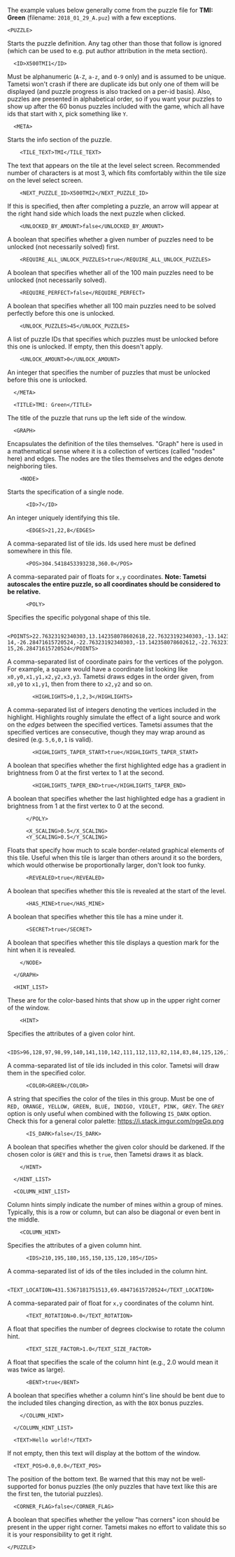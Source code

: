 The example values below generally come from the puzzle file for **TMI: Green** (filename: `2018_01_29_A.puz`) with a few exceptions.

    <PUZZLE>

Starts the puzzle definition. Any tag other than those that follow is ignored (which can be used to e.g. put author attribution in the meta section).

      <ID>X500TMI1</ID>

Must be alphanumeric (`A-Z`, `a-z`, and `0-9` only) and is assumed to be unique. Tametsi won't crash if there are duplicate ids but only one of them will be displayed (and puzzle progress is also tracked on a per-id basis). Also, puzzles are presented in alphabetical order, so if you want your puzzles to show up after the 60 bonus puzzles included with the game, which all have ids that start with `X`, pick something like `Y`.

      <META>

Starts the info section of the puzzle.

        <TILE_TEXT>TMI</TILE_TEXT>

The text that appears on the tile at the level select screen. Recommended number of characters is at most 3, which fits comfortably within the tile size on the level select screen.

        <NEXT_PUZZLE_ID>X500TMI2</NEXT_PUZZLE_ID>

If this is specified, then after completing a puzzle, an arrow will appear at the right hand side which loads the next puzzle when clicked.

        <UNLOCKED_BY_AMOUNT>false</UNLOCKED_BY_AMOUNT>

A boolean that specifies whether a given number of puzzles need to be unlocked (not necessarily solved) first.

        <REQUIRE_ALL_UNLOCK_PUZZLES>true</REQUIRE_ALL_UNLOCK_PUZZLES>

A boolean that specifies whether all of the 100 main puzzles need to be unlocked (not necessarily solved).

        <REQUIRE_PERFECT>false</REQUIRE_PERFECT>

A boolean that specifies whether all 100 main puzzles need to be solved perfectly before this one is unlocked.

        <UNLOCK_PUZZLES>45</UNLOCK_PUZZLES>

A list of puzzle IDs that specifies which puzzles must be unlocked before this one is unlocked. If empty, then this doesn't apply.

        <UNLOCK_AMOUNT>0</UNLOCK_AMOUNT>

An integer that specifies the number of puzzles that must be unlocked before this one is unlocked.

      </META>

      <TITLE>TMI: Green</TITLE>

The title of the puzzle that runs up the left side of the window.

      <GRAPH>

Encapsulates the definition of the tiles themselves. "Graph" here is used in a mathematical sense where it is a collection of vertices (called "nodes" here) and edges. The nodes are the tiles themselves and the edges denote neighboring tiles.

        <NODE>

Starts the specification of a single node.

          <ID>7</ID>

An integer uniquely identifying this tile.

          <EDGES>21,22,8</EDGES>

A comma-separated list of tile ids. Ids used here must be defined somewhere in this file.

          <POS>304.5418453393238,360.0</POS>

A comma-separated pair of floats for `x,y` coordinates. **Note: Tametsi autoscales the entire puzzle, so all coordinates should be considered to be relative.**

          <POLY>

Specifies the specific polygonal shape of this tile.

            <POINTS>22.76323192340303,13.142358078602618,22.76323192340303,-13.142358078602618,-1.0063284153965543E-14,-26.28471615720524,-22.76323192340303,-13.142358078602612,-22.76323192340303,13.142358078602618,1.6094746754209057E-15,26.28471615720524</POINTS>

A comma-separated list of coordinate pairs for the vertices of the polygon. For example, a square would have a coordinate list looking like `x0,y0,x1,y1,x2,y2,x3,y3`. Tametsi draws edges in the order given, from `x0,y0` to `x1,y1`, then from there to `x2,y2` and so on.

            <HIGHLIGHTS>0,1,2,3</HIGHLIGHTS>

A comma-separated list of integers denoting the vertices included in the highlight. Highlights roughly simulate the effect of a light source and work on the *edges* between the specified vertices. Tametsi assumes that the specified vertices are consecutive, though they may wrap around as desired (e.g. `5,6,0,1` is valid).

            <HIGHLIGHTS_TAPER_START>true</HIGHLIGHTS_TAPER_START>

A boolean that specifies whether the first highlighted edge has a gradient in brightness from 0 at the first vertex to 1 at the second.

            <HIGHLIGHTS_TAPER_END>true</HIGHLIGHTS_TAPER_END>

A boolean that specifies whether the last highlighted edge has a gradient in brightness from 1 at the first vertex to 0 at the second.

          </POLY>

          <X_SCALING>0.5</X_SCALING>
          <Y_SCALING>0.5</Y_SCALING>

Floats that specify how much to scale border-related graphical elements of this tile. Useful when this tile is larger than others around it so the borders, which would otherwise be proportionally larger, don't look too funky.

          <REVEALED>true</REVEALED>

A boolean that specifies whether this tile is revealed at the start of the level.

          <HAS_MINE>true</HAS_MINE>

A boolean that specifies whether this tile has a mine under it.

          <SECRET>true</SECRET>

A boolean that specifies whether this tile displays a question mark for the hint when it is revealed.

        </NODE>

      </GRAPH>

      <HINT_LIST>

These are for the color-based hints that show up in the upper right corner of the window.

        <HINT>

Specifies the attributes of a given color hint.

          <IDS>96,128,97,98,99,140,141,110,142,111,112,113,82,114,83,84,125,126,127</IDS>

A comma-separated list of tile ids included in this color. Tametsi will draw them in the specified color.

          <COLOR>GREEN</COLOR>

A string that specifies the color of the tiles in this group. Must be one of `RED, ORANGE, YELLOW, GREEN, BLUE, INDIGO, VIOLET, PINK, GREY`. The `GREY` option is only useful when combined with the following `IS_DARK` option. Check this for a general color palette: https://i.stack.imgur.com/ngeGq.png

          <IS_DARK>false</IS_DARK>

A boolean that specifies whether the given color should be darkened. If the chosen color is `GREY` and this is `true`, then Tametsi draws it as black.

        </HINT>

      </HINT_LIST>

      <COLUMN_HINT_LIST>

Column hints simply indicate the number of mines within a group of mines. Typically, this is a row or column, but can also be diagonal or even bent in the middle.

        <COLUMN_HINT>

Specifies the attributes of a given column hint.

          <IDS>210,195,180,165,150,135,120,105</IDS>

A comma-separated list of ids of the tiles included in the column hint.

          <TEXT_LOCATION>431.5367181751513,69.48471615720524</TEXT_LOCATION>

A comma-separated pair of float for `x,y` coordinates of the column hint.

          <TEXT_ROTATION>0.0</TEXT_ROTATION>

A float that specifies the number of degrees clockwise to rotate the column hint.

          <TEXT_SIZE_FACTOR>1.0</TEXT_SIZE_FACTOR>

A float that specifies the scale of the column hint (e.g., 2.0 would mean it was twice as large).

          <BENT>true</BENT>

A boolean that specifies whether a column hint's line should be bent due to the included tiles changing direction, as with the `BOX` bonus puzzles.

        </COLUMN_HINT>

      </COLUMN_HINT_LIST>

      <TEXT>Hello world!</TEXT>

If not empty, then this text will display at the bottom of the window.

      <TEXT_POS>0.0,0.0</TEXT_POS>

The position of the bottom text. Be warned that this may not be well-supported for bonus puzzles (the only puzzles that have text like this are the first ten, the tutorial puzzles).

      <CORNER_FLAG>false</CORNER_FLAG>

A boolean that specifies whether the yellow "has corners" icon should be present in the upper right corner. Tametsi makes no effort to validate this so it is your responsibility to get it right.

    </PUZZLE>